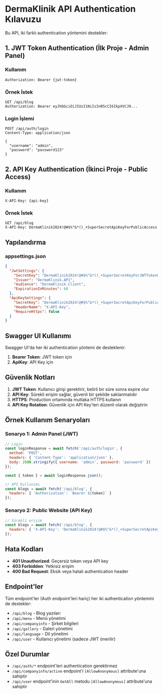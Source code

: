 # DermaKlinik API Authentication Kılavuzu

Bu API, iki farklı authentication yöntemini destekler:

## 1. JWT Token Authentication (İlk Proje - Admin Panel)

### Kullanım
```http
Authorization: Bearer {jwt-token}
```

### Örnek İstek
```http
GET /api/blog
Authorization: Bearer eyJhbGciOiJIUzI1NiIsInR5cCI6IkpXVCJ9...
```

### Login İşlemi
```http
POST /api/auth/login
Content-Type: application/json

{
  "username": "admin",
  "password": "password123"
}
```

## 2. API Key Authentication (İkinci Proje - Public Access)

### Kullanım
```http
X-API-Key: {api-key}
```

### Örnek İstek
```http
GET /api/blog
X-API-Key: DermaKlinik2024!@#$%^&*()_+SuperSecretApiKeyForPublicAccess
```

## Yapılandırma

### appsettings.json
```json
{
  "JwtSettings": {
    "SecretKey": "DermaKlinik2024!@#$%^&*()_+SuperSecretKeyForJWTTokenGeneration",
    "Issuer": "DermaKlinik.API",
    "Audience": "DermaKlinik.Client",
    "ExpirationInMinutes": 60
  },
  "ApiKeySettings": {
    "SecretKey": "DermaKlinik2024!@#$%^&*()_+SuperSecretApiKeyForPublicAccess",
    "HeaderName": "X-API-Key",
    "RequireHttps": false
  }
}
```

## Swagger UI Kullanımı

Swagger UI'da her iki authentication yöntemi de desteklenir:

1. **Bearer Token**: JWT token için
2. **ApiKey**: API Key için

## Güvenlik Notları

1. **JWT Token**: Kullanıcı girişi gerektirir, belirli bir süre sonra expire olur
2. **API Key**: Sürekli erişim sağlar, güvenli bir şekilde saklanmalıdır
3. **HTTPS**: Production ortamında mutlaka HTTPS kullanın
4. **API Key Rotation**: Güvenlik için API Key'leri düzenli olarak değiştirin

## Örnek Kullanım Senaryoları

### Senaryo 1: Admin Panel (JWT)
```javascript
// Login
const loginResponse = await fetch('/api/auth/login', {
  method: 'POST',
  headers: { 'Content-Type': 'application/json' },
  body: JSON.stringify({ username: 'admin', password: 'password' })
});

const { token } = await loginResponse.json();

// API Kullanımı
const blogs = await fetch('/api/blog', {
  headers: { 'Authorization': `Bearer ${token}` }
});
```

### Senaryo 2: Public Website (API Key)
```javascript
// Sürekli erişim
const blogs = await fetch('/api/blog', {
  headers: { 'X-API-Key': 'DermaKlinik2024!@#$%^&*()_+SuperSecretApiKeyForPublicAccess' }
});
```

## Hata Kodları

- **401 Unauthorized**: Geçersiz token veya API key
- **403 Forbidden**: Yetkisiz erişim
- **400 Bad Request**: Eksik veya hatalı authentication header

## Endpoint'ler

Tüm endpoint'ler (Auth endpoint'leri hariç) her iki authentication yöntemini de destekler:

- `/api/blog` - Blog yazıları
- `/api/menu` - Menü yönetimi
- `/api/companyinfo` - Şirket bilgileri
- `/api/gallery` - Galeri yönetimi
- `/api/language` - Dil yönetimi
- `/api/user` - Kullanıcı yönetimi (sadece JWT önerilir)

## Özel Durumlar

- `/api/auth/*` endpoint'leri authentication gerektirmez
- `/api/companyinfo/active` endpoint'i `[AllowAnonymous]` attribute'una sahiptir
- `/api/user` endpoint'inin `GetAll` metodu `[AllowAnonymous]` attribute'una sahiptir
